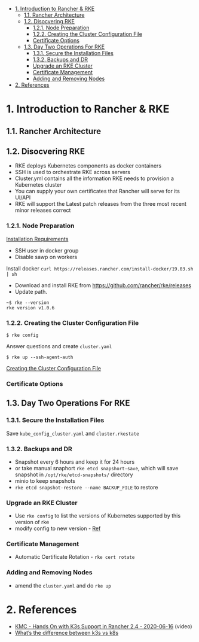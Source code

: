 

- [1. Introduction to Rancher & RKE](#1-introduction-to-rancher--rke)
  - [1.1. Rancher Architecture](#11-rancher-architecture)
  - [1.2. Disocvering RKE](#12-disocvering-rke)
    - [1.2.1. Node Preparation](#121-node-preparation)
    - [1.2.2. Creating the Cluster Configuration File](#122-creating-the-cluster-configuration-file)
    - [Certificate Options](#certificate-options)
  - [1.3. Day Two Operations For RKE](#13-day-two-operations-for-rke)
    - [1.3.1. Secure the Installation Files](#131-secure-the-installation-files)
    - [1.3.2. Backups and DR](#132-backups-and-dr)
    - [Upgrade an RKE Cluster](#upgrade-an-rke-cluster)
    - [Certificate Management](#certificate-management)
    - [Adding and Removing Nodes](#adding-and-removing-nodes)
- [2. References](#2-references)


# 1. Introduction to Rancher & RKE

## 1.1. Rancher Architecture

## 1.2. Disocvering RKE

- RKE deploys Kubernetes components as docker containers
- SSH is used to orchestrate RKE across servers
- Cluster.yml contains all the information RKE needs to provision a Kubernetes cluster
- You can supply your own certificates that Rancher will serve for its UI/API
- RKE will support the Latest patch releases from the three most recent minor releases correct

### 1.2.1. Node Preparation

[Installation Requirements](https://rancher.com/docs/rancher/v2.x/en/installation/requirements/)

- SSH user in docker group
- Disable sawp on workers

Install docker
`curl https://releases.rancher.com/install-docker/19.03.sh | sh`

- Download and install RKE from https://github.com/rancher/rke/releases
- Update path.

```
~$ rke --version
rke version v1.0.6
```

### 1.2.2. Creating the Cluster Configuration File
```
$ rke config
```
Answer questions and create `cluster.yaml`

```
$ rke up --ssh-agent-auth
```

[Creating the Cluster Configuration File](https://rancher.com/docs/rke/latest/en/installation/#using-rke-config)

### Certificate Options

## 1.3. Day Two Operations For RKE

### 1.3.1. Secure the Installation Files

Save `kube_config_cluster.yaml` and `cluster.rkestate`

### 1.3.2. Backups and DR

- Snapshot every 6 hours and keep it for 24 hours
- or take manual snaphort `rke etcd snapshort-save`, which will save snapshot in `/opt/rke/etcd-snapshots/` directory
- minio to keep snapshots
- `rke etcd snapshot-restore --name BACKUP_FILE` to restore

### Upgrade an RKE Cluster

- Use `rke config` to list the versions of Kubernetes supported by this version of rke
- modify config to new version - [Ref](https://rancher.com/docs/rke/latest/en/upgrades/#upgrading-kubernetes)

### Certificate Management

- Automatic Certificate Rotation - `rke cert rotate`

### Adding and Removing Nodes

- amend the `cluster.yaml` and do `rke up`

# 2. References
- [KMC - Hands On with K3s Support in Rancher 2.4 - 2020-06-16](https://www.youtube.com/watch?v=7tPseWagth8) (video)
- [What’s the difference between k3s vs k8s](https://www.civo.com/blog/k8s-vs-k3s)